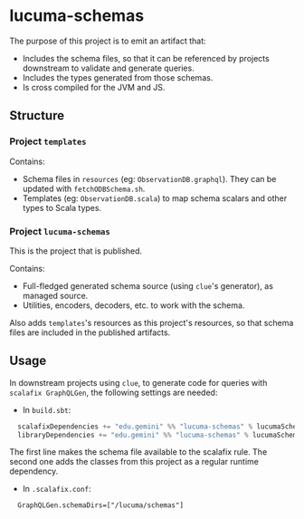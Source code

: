 # lucuma-schemas

The purpose of this project is to emit an artifact that:

- Includes the schema files, so that it can be referenced by projects downstream to validate and generate queries.
- Includes the types generated from those schemas.
- Is cross compiled for the JVM and JS.

## Structure

### Project `templates`

Contains:

- Schema files in `resources` (eg: `ObservationDB.graphql`). They can be updated with `fetchODBSchema.sh`.
- Templates (eg: `ObservationDB.scala`) to map schema scalars and other types to Scala types.

### Project `lucuma-schemas`

This is the project that is published.

Contains:

- Full-fledged generated schema source (using `clue`'s generator), as managed source.
- Utilities, encoders, decoders, etc. to work with the schema.

Also adds `templates`'s resources as this project's resources, so that schema files are included in the published artifacts.

## Usage

In downstream projects using `clue`, to generate code for queries with `scalafix GraphQLGen`, the following settings are needed:

- In `build.sbt`:

```scala
  scalafixDependencies += "edu.gemini" %% "lucuma-schemas" % lucumaSchemasVersion,
  libraryDependencies += "edu.gemini" %% "lucuma-schemas" % lucumaSchemasVersion,
```

The first line makes the schema file available to the scalafix rule. The second one adds the classes from this project as a regular runtime dependency.

- In `.scalafix.conf`:

```
  GraphQLGen.schemaDirs=["/lucuma/schemas"]
```
